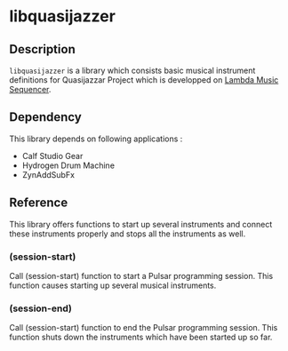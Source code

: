 # libquasijazzer

## Description
`libquasijazzer` is a library which consists basic musical instrument
definitions for Quasijazzar Project which is developped on [Lambda Music Sequencer](https://github.com/lambda-music/lambda-music/). 

## Dependency
This library depends on following applications :

- Calf Studio Gear
- Hydrogen Drum Machine
- ZynAddSubFx

## Reference
This library offers functions to start up several instruments and connect these
instruments properly and stops all the instruments as well.

### (session-start)
Call (session-start) function to start a Pulsar programming session. 
This function causes starting up several musical instruments.

### (session-end)
Call (session-start) function to end the Pulsar programming session.
This function shuts down the instruments which have been started up so far.
